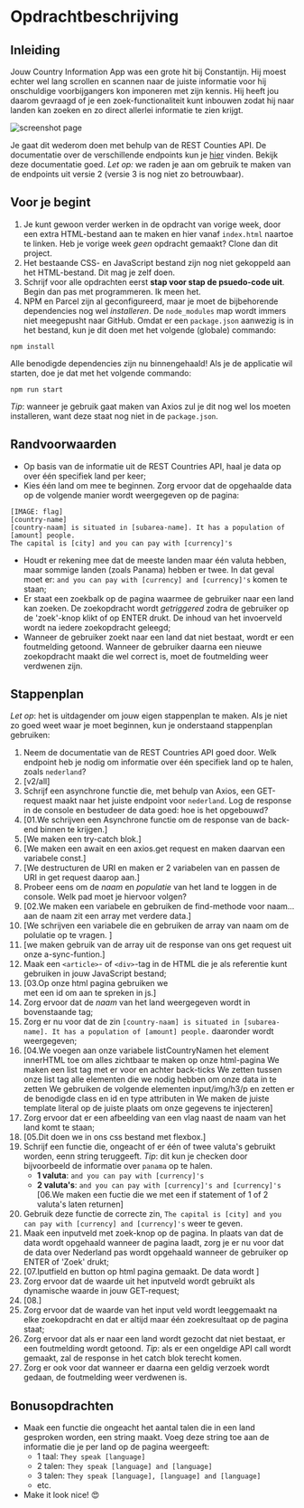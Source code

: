 # Opdrachtbeschrijving

## Inleiding

Jouw Country Information App was een grote hit bij Constantijn. Hij moest echter wel lang scrollen en scannen naar de
juiste informatie voor hij onschuldige voorbijgangers kon imponeren met zijn kennis. Hij heeft jou daarom gevraagd of je
een zoek-functionaliteit kunt inbouwen zodat hij naar landen kan zoeken en zo direct allerlei informatie te zien krijgt.

![screenshot page](./src/assets/screenshot.png)

Je gaat dit wederom doen met behulp van de REST Counties API. De documentatie over de verschillende endpoints kun
je [hier](https://restcountries.com/#api-endpoints-v2-all) vinden. Bekijk deze documentatie goed. _Let op:_ we raden je
aan om gebruik te maken van de endpoints uit versie 2 (versie 3 is nog niet zo betrouwbaar).

## Voor je begint

1. Je kunt gewoon verder werken in de opdracht van vorige week, door een extra HTML-bestand aan te maken en hier
   vanaf `index.html` naartoe te linken. Heb je vorige week _geen_ opdracht gemaakt? Clone dan dit project.
2. Het bestaande CSS- en JavaScript bestand zijn nog niet gekoppeld aan het HTML-bestand. Dit mag je zelf doen.
3. Schrijf voor alle opdrachten eerst **stap voor stap de psuedo-code uit**. Begin dan pas met programmeren. Ik meen
   het.
4. NPM en Parcel zijn al geconfigureerd, maar je moet de bijbehorende dependencies nog wel _installeren_.
   De `node_modules` map wordt immers niet meegepusht naar GitHub. Omdat er een `package.json` aanwezig is in het
   bestand, kun je dit doen met het volgende (globale) commando:

```shell
npm install
```

Alle benodigde dependencies zijn nu binnengehaald! Als je de applicatie wil starten, doe je dat met het volgende
commando:

```shell
npm run start
```

_Tip_: wanneer je gebruik gaat maken van Axios zul je dit nog wel los moeten installeren, want deze staat nog niet in
de `package.json`.

## Randvoorwaarden

* Op basis van de informatie uit de REST Countries API, haal je data op over één specifiek land per keer;
* Kies één land om mee te beginnen. Zorg ervoor dat de opgehaalde data op de volgende manier wordt weergegeven op de
  pagina:

```
[IMAGE: flag]
[country-name]
[country-naam] is situated in [subarea-name]. It has a population of [amount] people.
The capital is [city] and you can pay with [currency]'s
```

* Houdt er rekening mee dat de meeste landen maar één valuta hebben, maar sommige landen (zoals Panama) hebben er twee.
  In dat geval moet er: `and you can pay with [currency] and [currency]'s` komen te staan;
* Er staat een zoekbalk op de pagina waarmee de gebruiker naar een land kan zoeken. De zoekopdracht wordt
  _getriggered_ zodra de gebruiker op de 'zoek'-knop klikt of op ENTER drukt. De inhoud van het invoerveld wordt na
  iedere zoekopdracht geleegd;
* Wanneer de gebruiker zoekt naar een land dat niet bestaat, wordt er een foutmelding getoond. Wanneer de gebruiker
  daarna een nieuwe zoekopdracht maakt die wel correct is, moet de foutmelding weer verdwenen zijn.

## Stappenplan

_Let op_: het is uitdagender om jouw eigen stappenplan te maken. Als je niet zo goed weet waar je moet beginnen, kun je
onderstaand stappenplan gebruiken:

1. Neem de documentatie van de REST Countries API goed door. Welk endpoint heb je nodig om informatie over één specifiek
   land op te halen, zoals `nederland`?
2. [v2/all]
3. Schrijf een asynchrone functie die, met behulp van Axios, een GET-request maakt naar het juiste endpoint
   voor `nederland`. Log de response in de console en bestudeer de data goed: hoe is het opgebouwd?
4. [01.We schrijven een Asynchrone functie om de response van de back-end binnen te krijgen.]
5. [We maken een try-catch blok.]
6. [We maken een await en een axios.get request en maken daarvan een variabele const.]
7. [We destructuren de URI en maken er 2 variabelen van en passen de URI in get request daarop aan.]
8. Probeer eens om de _naam_ en _populatie_ van het land te loggen in de console. Welk pad moet je hiervoor volgen?
9. [02.We maken een variabele en gebruiken de find-methode voor naam... aan de naam zit een array met verdere data.]
10. [We schrijven een variabele die en gebruiken de array van naam om de polulatie op te vragen. ]
11. [we maken gebruik van de array uit de response van ons get request uit onze a-sync-funtion.]
12. Maak een `<article>`- of `<div>`-tag in de HTML die je als referentie kunt gebruiken in jouw JavaScript bestand;
13. [03.Op onze html pagina gebruiken we  <ul id="countryDetails"></ul> met een id om aan te spreken in js.]
14. Zorg ervoor dat de _naam_ van het land weergegeven wordt in bovenstaande tag;
15. Zorg er nu voor dat de zin `[country-naam] is situated in [subarea-name]. It has a population of [amount] people.`
    daaronder wordt weergegeven;
16. [04.We voegen aan onze variabele listCountryNamen het element innerHTML toe om alles zichtbaar te maken op onze html-pagina
    We maken een list tag met er voor en achter back-ticks
    We zetten tussen onze list tag alle elementen die we nodig hebben om onze data in te zetten
    We gebruiken de volgende elementen input/img/h3/p en zetten er de benodigde class en id en type attributen in
    We maken de juiste template literal op de juiste plaats om onze gegevens te injecteren]
17. Zorg ervoor dat er een afbeelding van een vlag naast de naam van het land komt te staan;
18. [05.Dit doen we in ons css bestand met flexbox.]
19. Schrijf een functie die, ongeacht of er één of twee valuta's gebruikt worden, eenn string teruggeeft. _Tip_: dit kun
    je checken door bijvoorbeeld de informatie over `panama` op te halen.
     - **1 valuta**: `and you can pay with [currency]'s`
     - **2 valuta's**: `and you can pay with [currency]'s and [currency]'s`
    [06.We maken een fuctie die we met een if statement of 1 of 2 valuta's laten returnen]
20. Gebruik deze functie de correcte zin, `The capital is [city] and you can pay with [currency] and [currency]'s` weer
    te geven.
21. Maak een inputveld met zoek-knop op de pagina. In plaats van dat de data wordt opgehaald wanneer de pagina laadt,
    zorg je er nu voor dat de data over Nederland pas wordt opgehaald wanneer de gebruiker op ENTER of 'Zoek' drukt;
22. [07.Iputfield en button op html pagina gemaakt. De data wordt ]
23. Zorg ervoor dat de waarde uit het inputveld wordt gebruikt als dynamische waarde in jouw GET-request;
24. [08.]
25. Zorg ervoor dat de waarde van het input veld wordt leeggemaakt na elke zoekopdracht en dat er altijd maar één
    zoekresultaat op de pagina staat;
26. Zorg ervoor dat als er naar een land wordt gezocht dat niet bestaat, er een foutmelding wordt getoond. _Tip_: als er
    een ongeldige API call wordt gemaakt, zal de response in het catch blok terecht komen.
27. Zorg er ook voor dat wanneer er daarna een geldig verzoek wordt gedaan, de foutmelding weer verdwenen is.

## Bonusopdrachten

- Maak een functie die ongeacht het aantal talen die in een land gesproken worden, een string maakt. Voeg deze string
  toe aan de informatie die je per land op de pagina weergeeft:
    - 1 taal: `They speak [language]`
    - 2 talen: `They speak [language] and [language]`
    - 3 talen: `They speak [language], [language] and [language]`
    - etc.
- Make it look nice! 😍